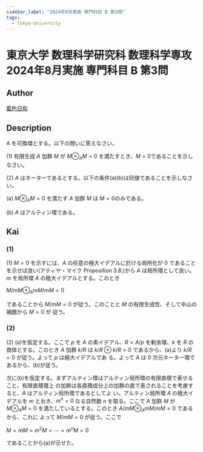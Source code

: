 ```yaml
---
sidebar_label: "2024年8月実施 専門科目 B 第3問"
tags:
  - Tokyo-University
---
```

# 東京大学 数理科学研究科 数理科学専攻 2024年8月実施 専門科目 B 第3問

## **Author**
[藍色日和](https://mathlog.info/articles/kKRUaVuUVAxJ7KmqPjLn)

## **Description**
A を可換環とする。以下の問いに答えなさい。

(1) 有限生成 $A$ 加群 $M$ が $M \otimes_A M = 0$ を満たすとき、$M = 0$であることを示しなさい。

(2) $A$ はネーターであるとする。以下の条件(a)(b)は同値であることを示しなさい。

(a) $M \otimes_A M = 0$ を満たす $A$ 加群 $M$ は $M = 0$のみである。

(b) $A$ はアルティン環である。

## **Kai**
### (1)

(1) $M = 0$ を示すには、$A$ の任意の極大イデアルに於ける局所化が 0 であることを示せば良い(アティヤ・マイク
Proposition 3.8.)から $A$ は局所環として良い。$m$ を局所環 $A$ の極大イデアルとする。このとき

$M/mM \otimes_A mM/mM = 0$

であることから $M/mM = 0$ が従う。このことと $M$ の有限生成性、そして中山の補題から $M = 0$ が
従う。

### (2)
(2) (a)を仮定する。ここで $p$ を $A$ の素イデアル、$R = A/p$ を剰余環、$k$ を $R$ の商体とする。このとき $A$
加群 $k/R$ は $k/R \otimes k/R = 0$ であるから、(a)より $k/R = 0$ が従う。よって $p$ は極大イデアルであ
る。よって $A$ は 0 次元ネーター環であるから、(b)が従う。

次に(b)を仮定する。まずアルティン環はアルティン局所環の有限直積で表せること、有限直積環上
の加群は各直積成分上の加群の直で表されることを考慮すると、$A$ はアルティン局所環であるとしてよ
い。アルティン局所環 $A$ の極大イデアルを $m$ とおき、$m^n = 0$ なる自然数 $n$ を取る。ここで $A$ 加群
$M$ が $M \otimes_A M = 0$ を満たしているとする。このとき $A/mM \otimes_A mM/mM = 0$ であるから、これに
よって $M/mM = 0$ が従う。ここで

$M = mM = m^2M = \cdots = m^nM = 0$

であることから(a)が示せた。

